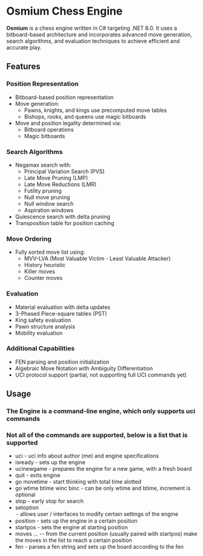 # Osmium Chess Engine

**Osmium** is a chess engine written in C# targeting .NET 8.0. It uses a bitboard-based architecture and incorporates advanced move generation, search algorithms, and evaluation techniques to achieve efficient and accurate play.

## Features

### Position Representation

- Bitboard-based position representation
- Move generation:
  - Pawns, knights, and kings use precomputed move tables
  - Bishops, rooks, and queens use magic bitboards
- Move and position legality determined via:
  - Bitboard operations
  - Magic bitboards

### Search Algorithms

- Negamax search with:
  - Principal Variation Search (PVS)
  - Late Move Pruning (LMP)
  - Late Move Reductions (LMR)
  - Futility pruning
  - Null move pruning
  - Null window search
  - Aspiration windows
- Quiescence search with delta pruning
- Transposition table for position caching

### Move Ordering

- Fully sorted move list using:
  - MVV-LVA (Most Valuable Victim - Least Valuable Attacker)
  - History heuristic
  - Killer moves
  - Counter moves

### Evaluation

- Material evaluation with delta updates
- 3-Phased Piece-square tables (PST)
- King safety evaluation
- Pawn structure analysis
- Mobility evaluation

### Additional Capabilities

- FEN parsing and position initialization
- Algebraic Move Notation with Ambiguity Differentiation
- UCI protocol support (partial, not supporting full UCI commands yet)

## Usage

### The Engine is a command-line engine, which only supports uci commands
### Not all of the commands are supported, below is a list that is supported
- uci - uci info about author (me) and engine specifications 
- isready - sets up the engine
- ucinewgame - prepares the engine for a new game, with a fresh board
- quit - exits engine
- go movetime <timeMs> - start thinking with <timeMs> total time alotted
- go wtime <wtimeMs> btime <btimeMs> winc <wincMs> binc <bincMs> - can be only wtime and btime, increment is optional
- stop - early stop for search
- setoption <option> - allows user / interfaces to modify certain settings of the engine
- position - sets up the engine in a certain position
-   startpos - sets the engine at starting position
-   moves <move1> <move2> ... <moveN> -- from the current position (usually paired with startpos) make the moves in the list to reach a certain position
-   fen <fenStr> - parses a fen string and sets up the board according to the fen

